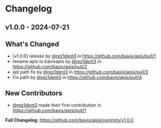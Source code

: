 # Changelog

## v1.0.0 - 2024-07-21

## What's Changed
* [v1.0.0] release by [@rez1dent3](https://github.com/rez1dent3) in https://github.com/bavix/apis/pull/1
* rename apis to bavixapis by [@rez1dent3](https://github.com/rez1dent3) in https://github.com/bavix/apis/pull/2
* api path fix by [@rez1dent3](https://github.com/rez1dent3) in https://github.com/bavix/apis/pull/3
* Fix path by [@rez1dent3](https://github.com/rez1dent3) in https://github.com/bavix/apis/pull/4

## New Contributors
* [@rez1dent3](https://github.com/rez1dent3) made their first contribution in https://github.com/bavix/apis/pull/1

**Full Changelog**: https://github.com/bavix/apis/commits/v1.0.0


